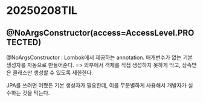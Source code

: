 # 20250208TIL
## @NoArgsConstructor(access=AccessLevel.PROTECTED)

@NoArgsConstructor : Lombok에서 제공하는 annotation.
매개변수가 없는 기본 생성자를 자동으로 만들어준다.
=> 외부에서 객체를 직접 생성하지 못하게 막고, 상속받은 클래스만 생성할 수 있도록 제한한다.

JPA를 쓰려면 어쨌든 기본 생성자가 필요한데, 이를 무분별하게 사용해서 개발자가 실수하는 것을 막는다.
